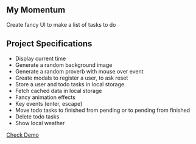 ## My Momentum

Create fancy UI to make a list of tasks to do

## Project Specifications

- Display current time
- Generate a random background image
- Generate a random proverb with mouse over event
- Create modals to register a user, to ask reset
- Store a user and todo tasks in local storage
- Fetch cached data in local storage
- Fancy animation effects
- Key events (enter, escape)
- Move todo tasks to finished from pending or to pending from finished
- Delete todo tasks
- Show local weather

[Check Demo](https://wwdbsh.github.io/vanilla-js-projects/projects/my-momentum/)